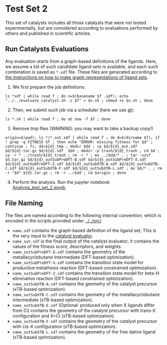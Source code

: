 # Test Set 2
This set of catalysts includes all those catalysts that were not tested experimentally, but are considered according to evaluations performed by others and published in scientific articles.

## Run Catalysts Evaluations
Any evaluation starts from a graph-based definitions of the ligands. Here, we assume a list of such candidate ligand sets is available, and each such combination is saved as `*.sdf` file. These files are generated according to [the instructions on how to make graph representations of ligand sets](../../README.md#Evaluation-of-Catalysts).

1. We first prepare the job definitions:
```
ls *sdf | while read f ; do n=$(basename $f .sdf); echo "../../evaluate_catalyst.sh -i $f" > $n.sh ; chmod +x $n.sh ; done
```

2. Then, we submit such job via a scheduler (here we use [at](https://en.wikipedia.org/wiki/At_(command))):
```
ls *.sh | while read f ; do at now -f $f ; done
```

3. Remove tmp files (WARNING: you may want to take a backup copy!)

```
origin=$(pwd); ls */*_out.sdf | while read f ; do d=$(dirname $f); if ! grep -q FITNESS $f ; then echo "ERROR: missing fitness for $d" ; continue ; fi; dd=${d}_tmp ; mkdir $dd ; cp $d/${d}_out.sdf $d/${d}.tar.gz $d/${d}.sdf  $dd ; mkdir -p trash/${d}_trash ; cd $d ; cp -r * ../trash/${d}_trash ; rm -r * ; mv ../$dd/* . ; tar -xzvf $d.tar.gz $d/${d}_outSubPreDFT-D.sdf $d/${d}_outSubPreDFT-X.sdf $d/${d}_outSubPreDFT-Z.sdf $d/${d}_outSubXTB-A.sdf $d/${d}_outSubXTB-C.sdf $d/${d}_outSubXTB-F.sdf $d/${d}_outSubXTB-L.sdf ; mv $d/* . ; rm -r "$d" ${d}.tar.gz ; rm -r ../$dd ; cd $origin ; done
```

4. Perform the analysis. Run the jupyter notebook [Analysis_test_set_2.ipynb](Analysis_test_set_2.ipynb).


## File Naming
The files are named according to the following internal convention, which is encoded in the scripts provided under [../../src/](../../src/).

* `name.sdf` contains the graph-based definition of the ligand set; This is the very input to the [catalyst evaluator](../../evaluate_catalyst.sh).
* `name_out.sdf` is the final output of the catalyst evaluator; it contains the values of the fitness score, descriptors, and weights.
* `name_outSubPreDFT-D.sdf` contains the geometry of the metallacyclobutane intermediate (DFT-based optimization).
* `name_outSubPreDFT-X.sdf` contains the transition state model for productive metathesis reaction (DFT-based constrained optimization).
* `name_outSubPreDFT-Z.sdf` contains the transition state model for beta-H elimination reaction (DFT-based constrained optimization).
* `name_outSubXTB-A.sdf` contains the geometry of the catalyst precursor (xTB-based optimization).
* `name_outSubXTB-C.sdf` contains the geometry of the metallacyclobutane intermediate (xTB-based optimization).
* `name_outSubXTB-E.sdf` (Optional: produced only when X ligands differ from Cl) contains the geometry of the catalyst precursor with trans-X configuration and X=Cl (xTB-based optimization).
* `name_outSubXTB-F.sdf` contains the geometry of the catalyst precursor with cis-X configuration (xTB-based optimization).
* `name_outSubXTB-L.sdf` contains the geometry of the free dative ligand (xTB-based optimization).

